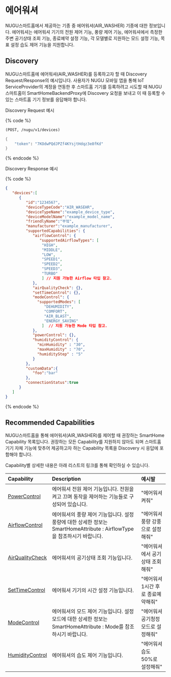 # 에어워셔

NUGU스마트홈에서 제공하는 기종 중 에어워셔\(AIR\_WASHER\) 기종에 대한 정보입니다. 에어워셔는 에어워셔 기기의 전원 제어 기능, 풍량 제어 기능, 에어워셔에서 측정한 주변 공기상태 조회 기능, 종료예약 설정 기능, 각 모델별로 지원하는 모드 설정 기능, 목표 설정 습도 제어 기능을 지원합니다.

## Discovery

NUGU스마트홈에 에어워셔\(AIR\_WASHER\)를 등록하고자 할 때 Discovery Request/Response의 예시입니다. 사용자가 NUGU 모바일 앱을 통해 IoT ServiceProvider의 계정을 연동한 후 스마트홈 기기를 등록하려고 시도할 때 NUGU스마트홈이 SmartHomeBackendProxy에 Discovery 요청을 보내고 이 때 등록할 수 있는 스마트홈 기기 정보를 응답해야 합니다.

Discovery Request 예시

{% code %}
```scheme
(POST, /nugu/v1/devices)

{
    "token": "7KOdwPQdJPZf4KYsjtHdqz3e8fKd"
}
```
{% endcode %}

Discovery Response 예시

{% code %}
```json
{
   "devices":[
      {
         "id":"1234567",
         "deviceTypeCode":"AIR_WASEHR",
         "deviceTypeName":"example_device_type",
         "deviceModelName":"example_model_name",
         "friendlyName":"부엌",
         "manufacturer":"example_manufacturer",
         "supportedCapabilities": {
            "airflowControl": {
               "supportedAirflowTypes": [
                "HIGH",
                "MIDDLE",
                "LOW",
                "SPEED1",
                "SPEED2",
                "SPEED3",
                "TURBO"
                ] // 지원 가능한 Airflow 타입 참고.
            },
            "airQualityCheck": {},
            "setTimeControl": {},
            "modeControl": {
              "supportedModes": [
                 "DEHUMIDITY",
                 "COMFORT",
                 "AIR_BLAST",
                 "ENERGY_SAVING"
                ]  // 지원 가능한 Mode 타입 참고.
            },
            "powerControl": {},
            "humidityControl": {
              "minHumidity" : "30",
              "maxHumidity" : "70",
              "humidityStep" : "5"
            }
         },
         "customData":{
            "foo":"bar"
         },
         "connectionStatus":true
      }
   ]
}
```
{% endcode %}

## Recommended Capabilities

NUGU스마트홈을 통해 에어워셔\(AIR\_WASHER\)를 제어할 때 권장하는 SmartHome Capability 목록입니다. 권장하는 모든 Capability를 지원하지 않아도 되며 스마트홈 기기 자체 기능에 맞추어 제공하고자 하는 Capability 목록을 Discovery 시 응답에 포함해야 합니다.

Capability별 상세한 내용은 아래 리스트의 링크를 통해 확인하실 수 있습니다.

| Capability | Description | 예시발 |
| :--- | :--- | :--- |
| [PowerControl](../smarthomecapability/powercontrol-interface) | 에어워셔 전원 제어 기능입니다. 전원을 켜고 끄며 동작을 제어하는 기능들로 구성되어 있습니다. | "에어워셔 켜줘" |
| [AirflowControl](../smarthomecapability/airflowcontrol-interface) | 에어워셔의 풍량 제어 기능입니다. 설정 풍량에 대한 상세한 정보는 SmartHomeAttribute : AirflowType을 참조하시기 바랍니다. | "에어워셔 풍량 강풍으로 설정해줘" |
| [AirQualityCheck](../smarthomecapability/airqualitycheck-interface) | 에어워셔의 공기상태 조회 기능입니다. | "에어워셔에서 공기상태 조회해줘" |
| [SetTimeControl](../smarthomecapability/settimecontrol-interface) | 에어워셔 기기의 시간 설정 기능입니다. | "에어워셔 1시간 후로 종료예약해줘" |
| [ModeControl](../smarthomecapability/modecontrol-interface) | 에어워셔의 모드 제어 기능입니다. 설정 모드에 대한 상세한 정보는 SmartHomeAttribute : Mode를 참조하시기 바랍니다. | "에어워셔 공기청정모드로 설정해줘" |
| [HumidityControl](../smarthomecapability/humiditycontrol-interface) | 에어워셔의 습도 제어 기능입니다. | "에어워셔 습도 50%로 설정해줘" |


